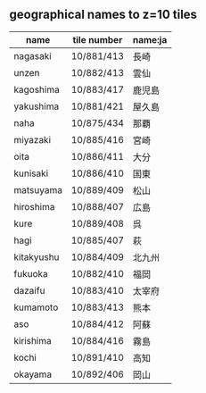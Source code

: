 ## geographical names to z=10 tiles

name | tile number | name:ja
--- | --- | ---
nagasaki | 10/881/413 | 長崎
unzen | 10/882/413 | 雲仙
kagoshima | 10/883/417 | 鹿児島
yakushima | 10/881/421 | 屋久島
naha | 10/875/434 | 那覇
miyazaki | 10/885/416 | 宮崎
oita | 10/886/411 | 大分
kunisaki | 10/886/410 | 国東
matsuyama | 10/889/409 | 松山
hiroshima | 10/888/407 | 広島
kure | 10/889/408 | 呉
hagi | 10/885/407 | 萩
kitakyushu | 10/884/409 | 北九州
fukuoka | 10/882/410 | 福岡
dazaifu | 10/883/410 | 太宰府
kumamoto | 10/883/413 | 熊本
aso | 10/884/412 | 阿蘇
kirishima | 10/884/416 | 霧島
kochi | 10/891/410 | 高知
okayama | 10/892/406 | 岡山
